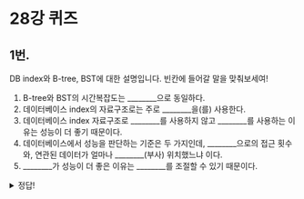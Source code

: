 # 28강 퀴즈

## 1번.
DB index와 B-tree, BST에 대한 설명입니다. 빈칸에 들어갈 말을 맞춰보세여!


1. B-tree와 BST의 시간복잡도는 ________으로 동일하다.
2. 데이터베이스 index의 자료구조로는 주로 ________을(를) 사용한다.
3. 데이터베이스 index 자료구조로 ________를 사용하지 않고 ________를 사용하는 이유는 성능이 더 좋기 때문이다.
4. 데이터베이스에서 성능을 판단하는 기준은 두 가지인데, ________으로의 접근 횟수와, 연관된 데이터가 얼마나 ________(부사) 위치했느냐 이다.
5. ________가 성능이 더 좋은 이유는 ________를 조절할 수 있기 때문이다.


<details>
<summary>
  정답!
</summary>

1. O(logN)
> pop quiz : B-tree의 시간 복잡도는 왜 O(logN) 일까? <br>
> -> 정답은 [이 글을 참고](https://velog.io/@millie/DB-B-tree%EC%9D%98-%EC%8B%9C%EA%B0%84-%EB%B3%B5%EC%9E%A1%EB%8F%84%EB%8A%94-%EC%99%9C-OlogN-%EC%9D%BC%EA%B9%8C%EC%9A%94)

2. B tree 계열
3. BST, B tree 계열
4. secondary storage, 가까이(밀집하여)
5. B tree, 자식 노드의 개수(M)
  
</details>
